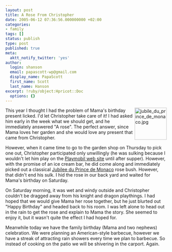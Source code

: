 ```yaml
---
layout: post
title: A Rose From Christopher
date: 2005-06-12 07:36:56.000000000 +02:00
categories:
- family
tags: []
status: publish
type: post
published: true
meta:
  aktt_notify_twitter: 'yes'
author:
  login: shanson
  email: papascott-wp@gmail.com
  display_name: PapaScott
  first_name: Scott
  last_name: Hanson
excerpt: !ruby/object:Hpricot::Doc
  options: {}
---
```

<p><a href="http://www.rosen-direct.de/shop/catalog/images/jubile_du_prince_de_monaco.jpg"><img alt="jubile_du_prince_de_monaco.jpg" src="https://www.papascott.de/wordpress/wp-content/uploads/2005/06/jubile_du_prince_de_monaco.jpg" width="100" height="100" border="0" align="right" /></a> This year I thought I had the problem of Mama's birthday present licked. I'd let Christopher take care of it! I had asked him early in the week what we should get, and he immediately answered "A rose". The perfect answer, since Mama loves her garden and she would love any present that came from Christopher.</p>
<p>However, when it came time to go to the garden shop on Thursday to pick one out, Christopher participated only unwillingly (he was sulking because I wouldn't let him play on the <a href="http://www.playmobil.de/">Playmobil web site</a> until after supper). However, with the promise of an ice cream bar, he did come along and immediately picked out a classical <a href="http://www.rosen-direct.de/shop/catalog/product_info.php/products_id/449">Jubilee du Prince de Monaco</a> rose bush. However, that didn't end his sulk. I hid the rose in our back yard and waited for Mama's birthday on Saturday.</p>
<p>On Saturday morning, it was wet and windy outside and Christopher couldn't be dragged away from his knight and dragon playthings. I had hoped that we would give Mama her rose together, but he just blurted out "Happy Birthday" and headed back to his room. I was left alone to head out in the rain to get the rose and explain to Mama the story.  She seemed to enjoy it, but it wasn't quite the effect I had hoped for.</p>
<p>Meanwhile today we have the family birthday (Mama and two nephews) celebration. We were planning an American-style barbecue, however we have a streak of attracting rain showers every time we plan to barbecue. So instead of cooking on the patio we will be shivering in the carport. Again.</p>
